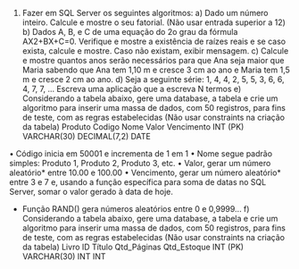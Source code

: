1) Fazer em SQL Server os seguintes algoritmos:
a) Dado um número inteiro. Calcule e mostre o seu fatorial. (Não usar entrada superior a 12)
b) Dados A, B, e C de uma equação do 2o grau da fórmula AX2+BX+C=0. Verifique e mostre a
existência de raízes reais e se caso exista, calcule e mostre. Caso não existam, exibir mensagem.
c) Calcule e mostre quantos anos serão necessários para que Ana seja maior que Maria sabendo
que Ana tem 1,10 m e cresce 3 cm ao ano e Maria tem 1,5 m e cresce 2 cm ao ano.
d) Seja a seguinte série: 1, 4, 4, 2, 5, 5, 3, 6, 6, 4, 7, 7, ...
Escreva uma aplicação que a escreva N termos
e) Considerando a tabela abaixo, gere uma database, a tabela e crie um algoritmo para inserir
uma massa de dados, com 50 registros, para fins de teste, com as regras estabelecidas (Não
usar constraints na criação da tabela)
Produto
Codigo Nome Valor Vencimento
INT (PK) VARCHAR(30) DECIMAL(7,2) DATE

• Código inicia em 50001 e incrementa de 1 em 1
• Nome segue padrão simples: Produto 1, Produto 2, Produto 3, etc.
• Valor, gerar um número aleatório* entre 10.00 e 100.00
• Vencimento, gerar um número aleatório* entre 3 e 7 e, usando a função específica para
soma de datas no SQL Server, somar o valor gerado à data de hoje.

* Função RAND() gera números aleatórios entre 0 e 0,9999...
f) Considerando a tabela abaixo, gere uma database, a tabela e crie um algoritmo para inserir
uma massa de dados, com 50 registros, para fins de teste, com as regras estabelecidas (Não
usar constraints na criação da tabela)
Livro
ID Título Qtd_Páginas Qtd_Estoque
INT (PK) VARCHAR(30) INT INT

